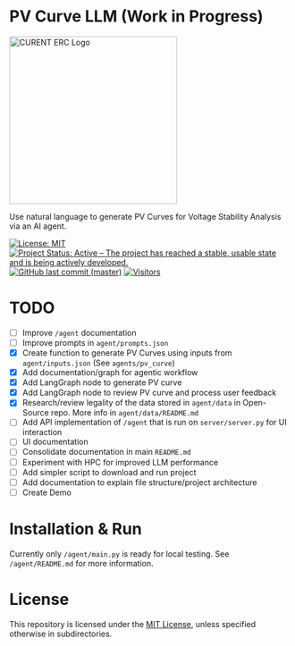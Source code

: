 # PV Curve LLM (Work in Progress)
<img src="https://github.com/CURENT/andes/raw/master/docs/source/images/sponsors/CURENT_Logo_NameOnTrans.png" alt="CURENT ERC Logo" width="300" height="auto">

Use natural language to generate PV Curves for Voltage Stability Analysis via an AI agent.

[![License: MIT](https://img.shields.io/badge/License-MIT-yellow.svg)](https://github.com/CURENT/pv-curve-llm/blob/master/LICENSE)
[![Project Status: Active – The project has reached a stable, usable state and is being actively developed.](https://www.repostatus.org/badges/latest/active.svg)](https://www.repostatus.org/#active)
[![GitHub last commit (master)](https://img.shields.io/github/last-commit/CURENT/pv-curve-llm/master?label=last%20commit%20to%20master)](https://github.com/CURENT/pv-curve-llm/commits/master/)
[![Visitors](https://api.visitorbadge.io/api/visitors?path=https%3A%2F%2Fgithub.com%2FCURENT%2Fpv-curve-llm&countColor=%2337d67a&style=plastic)](https://visitorbadge.io/status?path=https%3A%2F%2Fgithub.com%2FCURENT%2Fpv-curve-llm)

# TODO
- [ ] Improve `/agent` documentation
- [ ] Improve prompts in `agent/prompts.json`
- [X] Create function to generate PV Curves using inputs from `agent/inputs.json` (See `agents/pv_curve`)
- [X] Add documentation/graph for agentic workflow
- [X] Add LangGraph node to generate PV curve
- [X] Add LangGraph node to review PV curve and process user feedback
- [X] Research/review legality of the data stored in `agent/data` in Open-Source repo. More info in `agent/data/README.md` 
- [ ] Add API implementation of `/agent` that is run on `server/server.py` for UI interaction
- [ ] UI documentation
- [ ] Consolidate documentation in main `README.md`
- [ ] Experiment with HPC for improved LLM performance
- [ ] Add simpler script to download and run project
- [ ] Add documentation to explain file structure/project architecture
- [ ] Create Demo

# Installation & Run
Currently only `/agent/main.py` is ready for local testing. See `/agent/README.md` for more information.

# License
This repository is licensed under the [MIT License](./LICENSE), unless specified otherwise in subdirectories.